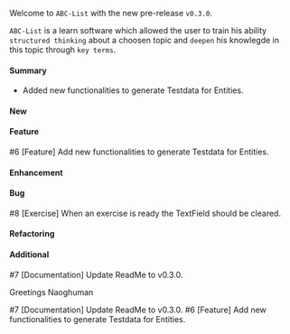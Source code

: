 Welcome to `ABC-List` with the new pre-release `v0.3.0`.

`ABC-List` is a learn software which allowed the user to train his ability 
`structured thinking` about a choosen topic and `deepen` his knowlegde in this 
topic through `key terms`.



#### Summary
* Added new functionalities to generate Testdata for Entities.



#### New



#### Feature
#6 [Feature] Add new functionalities to generate Testdata for Entities.



#### Enhancement



#### Bug
#8 [Exercise] When an exercise is ready the TextField should be cleared.



#### Refactoring



#### Additional
#7 [Documentation] Update ReadMe to v0.3.0.



Greetings
Naoghuman



[//]: # (Issues which will be integrated in this release)
#7 [Documentation] Update ReadMe to v0.3.0.
#6 [Feature] Add new functionalities to generate Testdata for Entities.



[//]: # (Links)

